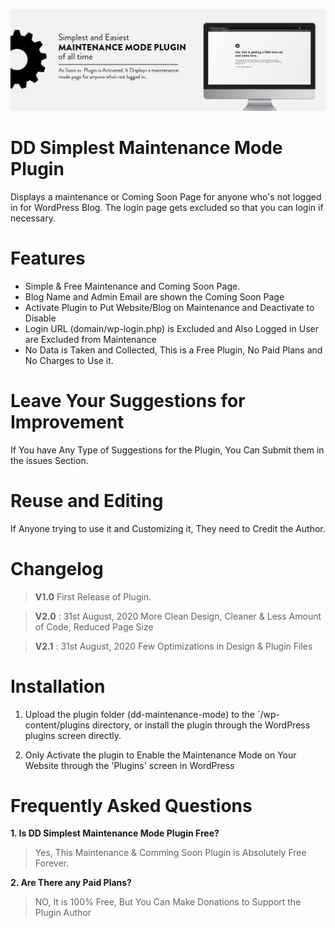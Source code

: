 ![](assets/banner-1544x500.png)

# DD Simplest Maintenance Mode Plugin

Displays a maintenance or Coming Soon Page for anyone who's not logged in for WordPress Blog.
The login page gets excluded so that you can login if necessary.

# Features

- Simple & Free Maintenance and Coming Soon Page.
- Blog Name and Admin Email are shown the Coming Soon Page
- Activate Plugin to Put Website/Blog on Maintenance and Deactivate to Disable
- Login URL (domain/wp-login.php) is Excluded and Also Logged in User are Excluded from Maintenance
- No Data is Taken and Collected, This is a Free Plugin, No Paid Plans and No Charges to Use it.

# Leave Your Suggestions for Improvement

If You have Any Type of Suggestions for the Plugin, You Can Submit them in the issues Section.

# Reuse and Editing

If Anyone trying to use it and Customizing it, They need to Credit the Author.

# Changelog

> **V1.0** First Release of Plugin.

> **V2.0** : 31st August, 2020 More Clean Design, Cleaner & Less Amount of Code, Reduced Page Size

> **V2.1** : 31st August, 2020 Few Optimizations in Design & Plugin Files

# Installation

1. Upload the plugin folder (dd-maintenance-mode) to the `/wp-content/plugins directory, or install the plugin through the WordPress plugins screen directly.

2. Only Activate the plugin to Enable the Maintenance Mode on Your Website through the 'Plugins' screen in WordPress

# Frequently Asked Questions

**1. Is DD Simplest Maintenance Mode Plugin Free?**

> Yes, This Maintenance & Comming Soon Plugin is Absolutely Free Forever.

**2. Are There any Paid Plans?**

> NO, It is 100% Free, But You Can Make Donations to Support the Plugin Author
